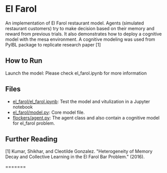 # El Farol

An implementation of El Farol restaurant model. Agents (simulated restaurant customers) try to make decision based on their memory and reward from previous trials. 
It also demonstrates how to deploy a cognitive model with the mesa environment. A cognitive modeling was used from PyIBL package to replicate research paper [1]

## How to Run

Launch the model: Please check el_farol.ipynb for more information

## Files
* [el_farol/el_farol.ipynb](el_farol/el_farol.ipynb): Test the model and vitulization in a Jupyter notebook
* [el_farol/model.py](el_farol/model.py): Core model file.
* [flockers/agent.py](el_farol/agent.py): The agent class and also contain a cognitive model for el_farol problem. 

## Further Reading

[1] Kumar, Shikhar, and Cleotilde Gonzalez. "Heterogeneity of Memory Decay and Collective Learning in the El Farol Bar Problem." (2016).


=======
